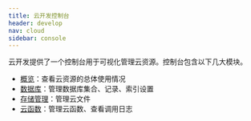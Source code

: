 ```yaml
---
title: 云开发控制台
header: develop
nav: cloud
sidebar: console
---
```


云开发提供了一个控制台用于可视化管理云资源。控制台包含以下几大模块。

- [概览](/develop/cloud/console_overview)：查看云资源的总体使用情况
- [数据库](/develop/cloud/console_database)：管理数据库集合、记录、索引设置
- [存储管理](/develop/cloud/console_bos)：管理云文件
- [云函数](/develop/cloud/console_function)：管理云函数、查看调用日志
